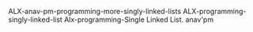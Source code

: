 ALX-anav-pm-programming-more-singly-linked-lists
ALX-programming-singly-linked-list
Alx-programming-Single Linked List. anav'pm

